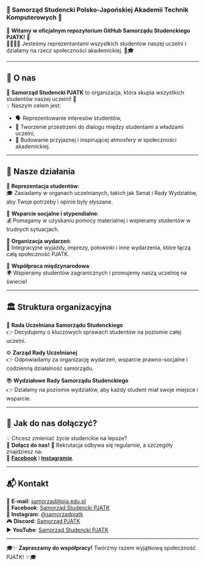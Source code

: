 ### 🌟 Samorząd Studencki Polsko-Japońskiej Akademii Technik Komputerowych 🌟

🌸 **Witamy w oficjalnym repozytorium GitHub Samorządu Studenckiego PJATK!** 🌸  
👩‍🎓👨‍🎓 Jesteśmy reprezentantami wszystkich studentów naszej uczelni i działamy na rzecz społeczności akademickiej. 💪🎓

---

## 🎯 O nas

🎉 **Samorząd Studencki PJATK** to organizacja, która skupia wszystkich studentów naszej uczelni! 🏫  
💡 Naszym celem jest:  
- 🗣️ Reprezentowanie interesów studentów,  
- 🤝 Tworzenie przestrzeni do dialogu między studentami a władzami uczelni,  
- 🌟 Budowanie przyjaznej i inspirującej atmosfery w społeczności akademickiej.  

---

## 📌 Nasze działania

🔹 **Reprezentacja studentów**:  
🎓 Zasiadamy w organach uczelnianych, takich jak Senat i Rady Wydziałów, aby Twoje potrzeby i opinie były słyszane.  

🔹 **Wsparcie socjalne i stypendialne**:  
💰 Pomagamy w uzyskaniu pomocy materialnej i wspieramy studentów w trudnych sytuacjach.  

🔹 **Organizacja wydarzeń**:  
🎉 Integracyjne wyjazdy, imprezy, połowinki i inne wydarzenia, które łączą całą społeczność PJATK.  

🔹 **Współpraca międzynarodowa**:  
🌍 Wspieramy studentów zagranicznych i promujemy naszą uczelnię na świecie!  

---

## 🏛️ Struktura organizacyjna

👑 **Rada Uczelniana Samorządu Studenckiego**  
👉 Decydujemy o kluczowych sprawach studentów na poziomie całej uczelni.  

⚙️ **Zarząd Rady Uczelnianej**  
👉 Odpowiadamy za organizację wydarzeń, wsparcie prawno-socjalne i codzienną działalność samorządu.  

📚 **Wydziałowe Rady Samorządu Studenckiego**  
👉 Działamy na poziomie wydziałów, aby każdy student miał swoje miejsce i wsparcie.  

---

## 🤝 Jak do nas dołączyć?

💡 Chcesz zmieniać życie studenckie na lepsze?  
🌟 **Dołącz do nas!** 🌟 Rekrutacja odbywa się regularnie, a szczegóły znajdziesz na:  
📢 **[Facebook](https://www.facebook.com/Samorzad.Studencki.PJATK)** i **[Instagramie](https://www.instagram.com/samorzadpjatk/)**.  

---

## 📬 Kontakt

📧 **E-mail**: samorzad@pja.edu.pl  
📘 **Facebook**: [Samorząd Studencki PJATK](https://www.facebook.com/Samorzad.Studencki.PJATK)  
📸 **Instagram**: [@samorzadpjatk](https://www.instagram.com/samorzadpjatk/)  
🎮 **Discord**: [Samorząd PJATK](https://discord.com/invite/samorzadpjatk)  
▶️ **YouTube**: [Samorząd Studencki PJATK](https://www.youtube.com/@samorzadpjatk)  

---

🎓✨ **Zapraszamy do współpracy!** Twórzmy razem wyjątkową społeczność PJATK! ✨🎓
